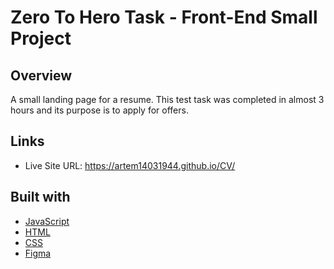 # Zero To Hero Task - Front-End Small Project

## Overview

A small landing page for a resume. This test task was completed in almost 3 hours and its purpose is to apply for offers.

## Links

- Live Site URL: https://artem14031944.github.io/CV/

## Built with

- [JavaScript](https://developer.mozilla.org/en-US/docs/Web/JavaScript)
- [HTML](https://developer.mozilla.org/en-US/docs/Web/HTML)
- [CSS](https://developer.mozilla.org/en-US/docs/Web/CSS)
- [Figma](https://www.figma.com/)
